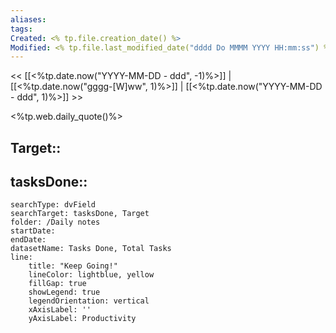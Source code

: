 ```yaml
---
aliases: 
tags: 
Created: <% tp.file.creation_date() %>
Modified: <% tp.file.last_modified_date("dddd Do MMMM YYYY HH:mm:ss") %>
---
```


<< [[<%tp.date.now("YYYY-MM-DD - ddd", -1)%>]] | [[<%tp.date.now("gggg-[W]ww", 1)%>]] | [[<%tp.date.now("YYYY-MM-DD - ddd", 1)%>]] >>

<%tp.web.daily_quote()%>


Target:: 
- 

tasksDone:: 
- 


```tracker
searchType: dvField
searchTarget: tasksDone, Target
folder: /Daily notes 
startDate:
endDate:
datasetName: Tasks Done, Total Tasks
line:
    title: "Keep Going!"
    lineColor: lightblue, yellow
    fillGap: true
    showLegend: true
    legendOrientation: vertical
    xAxisLabel: ''
    yAxisLabel: Productivity
```


